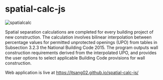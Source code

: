 # spatial-calc-js

![spatialcalc](https://user-images.githubusercontent.com/77314661/236165873-389299b1-ce02-4e1e-95d9-ec69fbd2dc6c.png)

Spatial separation calculations are completed for every building project of new construction.  The calculation involves bilinear interpolation between percentage values for permitted unprotected openings (UPO) from tables in Subsection 3.2.3 the National Building Code 2015.  The program outputs wall construction requirements derived from the interpolated UPO, and provides the user options to select applicable Building Code provisions for wall construction.  

Web application is live at https://jtsang02.github.io/spatial-calc-js/

